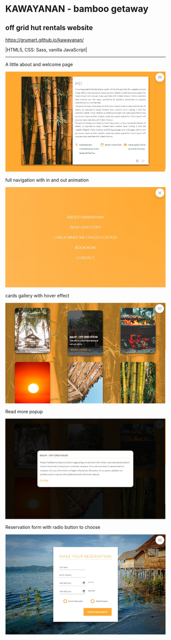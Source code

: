 # KAWAYANAN - bamboo getaway
## off grid hut rentals website 

https://grumart.github.io/kawayanan/

|HTML5, CSS: Sass, vanilla JavaScript|

<hr>
A little about and welcome page

![Screenshot](./img/screenshot-1.jpg)

full navigation with in and out animation

![Screenshot](./img/screenshot-2.jpg)

cards gallery with hover effect

![Screenshot](./img/screenshot-3.jpg)

Read more popup

![Screenshot](./img/screenshot-4.jpg)

Reservation form with radio button to choose

![Screenshot](./img/screenshot-5.jpg)


